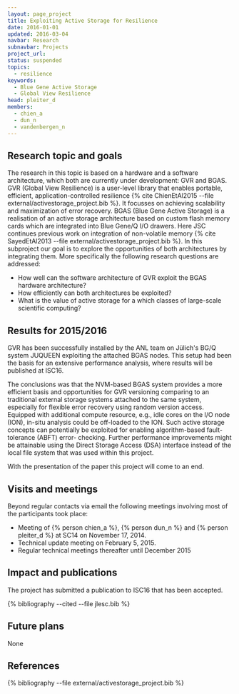 ```yaml
---
layout: page_project
title: Exploiting Active Storage for Resilience
date: 2016-01-01
updated: 2016-03-04
navbar: Research
subnavbar: Projects
project_url:
status: suspended
topics:
  - resilience
keywords:
  - Blue Gene Active Storage
  - Global View Resilience
head: pleiter_d
members:
  - chien_a
  - dun_n
  - vandenbergen_n
---
```


## Research topic and goals
The research in this topic is based on a hardware and a software architecture, which both are currently under development: GVR and BGAS.
GVR (Global View Resilience) is a user-level library that enables portable, efficient, application-controlled resilience {% cite ChienEtAl2015 --file external/activestorage_project.bib %}.
It focusses on achieving scalability and maximization of error recovery.
BGAS (Blue Gene Active Storage) is a realisation of an active storage architecture based on custom flash memory cards which are integrated into Blue Gene/Q I/O drawers.
Here JSC continues previous work on integration of non-volatile memory {% cite SayedEtAl2013 --file external/activestorage_project.bib %}.
In this subproject our goal is to explore the opportunities of both architectures by integrating them.
More specifically the following research questions are addressed:

* How well can the software architecture of GVR exploit the BGAS hardware architecture?
* How efficiently can both architectures be exploited?
* What is the value of active storage for a which classes of large-scale scientific computing?

## Results for 2015/2016
GVR has been successfully installed by the ANL team on Jülich's BG/Q system JUQUEEN exploiting the attached BGAS nodes. This setup had been the basis for an extensive performance analysis, where results will be published at ISC16.

The conclusions was that the NVM-based BGAS system provides a more efficient basis and opportunities for GVR versioning comparing to an traditional external storage systems attached to the same system, especially for flexible error recovery using random version access.
Equipped with additional compute resource, e.g., idle cores on the I/O node (ION), in-situ analysis could be off-loaded to the ION. 
Such active storage concepts can potentially be exploited for enabling algorithm-based fault-tolerance (ABFT) error- checking.
Further performance improvements might be attainable using the Direct Storage Access (DSA) interface instead of the local file system that was used within this project.

With the presentation of the paper this project will come to an end.

## Visits and meetings
Beyond regular contacts via email the following meetings involving most of the participants took place:

* Meeting of {% person chien_a %}, {% person dun_n %} and {% person pleiter_d %} at SC14 on November 17, 2014.
* Technical update meeting on February 5, 2015.
* Regular technical meetings thereafter until December 2015

## Impact and publications
The project has submitted a publication to ISC16 that has been accepted.

<!--

-->
{% bibliography --cited --file jlesc.bib %}

## Future plans
None


## References
{% bibliography --file external/activestorage_project.bib %}

